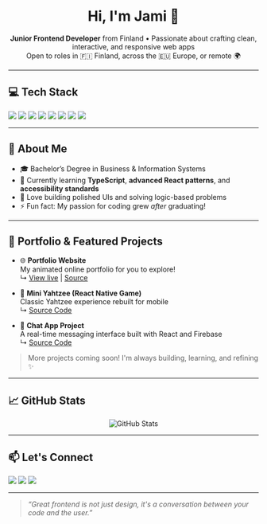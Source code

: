 <h1 align="center">Hi, I'm Jami 👋</h1>

<p align="center">
  <b>Junior Frontend Developer</b> from Finland • Passionate about crafting clean, interactive, and responsive web apps<br/>
  Open to roles in 🇫🇮 Finland, across the 🇪🇺 Europe, or remote 🌍
</p>

---

## 💻 Tech Stack

<p>
  <img src="https://img.shields.io/badge/React-%2361DAFB?style=flat&logo=react&logoColor=black" />
  <img src="https://img.shields.io/badge/Vite-%23646CFF?style=flat&logo=vite&logoColor=white" />
  <img src="https://img.shields.io/badge/TypeScript-007ACC?style=flat&logo=typescript&logoColor=white" />
  <img src="https://img.shields.io/badge/JavaScript-ES6+-F7DF1E?style=flat&logo=javascript&logoColor=black" />
  <img src="https://img.shields.io/badge/HTML5-E34F26?style=flat&logo=html5&logoColor=white" />
  <img src="https://img.shields.io/badge/CSS3-1572B6?style=flat&logo=css3&logoColor=white" />
  <img src="https://img.shields.io/badge/React%20Native-20232A?style=flat&logo=react&logoColor=61DAFB" />
  <img src="https://img.shields.io/badge/Expo-000020?style=flat&logo=expo&logoColor=white" />
</p>

---

## 🧠 About Me

- 🎓 Bachelor’s Degree in Business & Information Systems  
- 🌱 Currently learning **TypeScript**, **advanced React patterns**, and **accessibility standards**
- 🧩 Love building polished UIs and solving logic-based problems
- ⚡ Fun fact: My passion for coding grew *after* graduating!

---

## 🚀 Portfolio & Featured Projects

- 🌐 **Portfolio Website**  
  My animated online portfolio for you to explore!   
  ↳ [View live](https://portfolio-jami-rankinen.netlify.app) | [Source](https://github.com/Jamirankinen/Portfolio)

- 🎲 **Mini Yahtzee (React Native Game)**  
  Classic Yahtzee experience rebuilt for mobile  
  ↳ [Source Code](https://github.com/Jamirankinen/Mini-Yahtzee)

- 💬 **Chat App Project**  
  A real-time messaging interface built with React and Firebase  
  ↳ [Source Code](https://github.com/Jamirankinen/chat-app-project)

> More projects coming soon! I'm always building, learning, and refining ✨

---

## 📈 GitHub Stats

<p align="center">
  <img src="https://github-readme-stats.vercel.app/api?username=Jamirankinen&show_icons=true&theme=radical" alt="GitHub Stats" />
  <br />
</p>

---

## 📫 Let's Connect

<p>
  <a href="mailto:jamirankinen@gmail.com"><img src="https://img.shields.io/badge/Email-D14836?style=flat&logo=gmail&logoColor=white"/></a>
  <a href="https://www.linkedin.com/in/jamirankinen"><img src="https://img.shields.io/badge/LinkedIn-0077B5?style=flat&logo=linkedin&logoColor=white"/></a>
  <a href="https://portfolio-jami-rankinen.netlify.app"><img src="https://img.shields.io/badge/Portfolio-121212?style=flat&logo=vercel&logoColor=white"/></a>
</p>

---

> _“Great frontend is not just design, it's a conversation between your code and the user.”_
